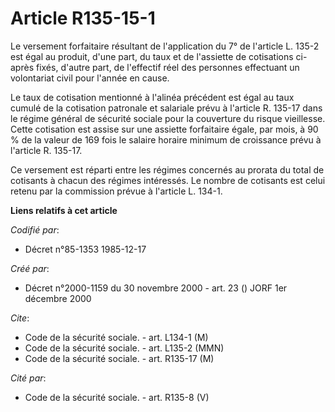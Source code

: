 # Article R135-15-1

Le versement forfaitaire résultant de l'application du 7° de l'article L. 135-2 est égal au produit, d'une part, du taux et
de l'assiette de cotisations ci-après fixés, d'autre part, de l'effectif réel des personnes effectuant un volontariat civil
pour l'année en cause.

Le taux de cotisation mentionné à l'alinéa précédent est égal au taux cumulé de la cotisation patronale et salariale prévu à
l'article R. 135-17 dans le régime général de sécurité sociale pour la couverture du risque vieillesse. Cette cotisation est
assise sur une assiette forfaitaire égale, par mois, à 90 % de la valeur de 169 fois le salaire horaire minimum de croissance
prévu à l'article R. 135-17.

Ce versement est réparti entre les régimes concernés au prorata du total de cotisants à chacun des régimes intéressés. Le
nombre de cotisants est celui retenu par la commission prévue à l'article L. 134-1.

**Liens relatifs à cet article**

_Codifié par_:

  - Décret n°85-1353 1985-12-17

_Créé par_:

  - Décret n°2000-1159 du 30 novembre 2000 - art. 23 () JORF 1er décembre 2000

_Cite_:

  - Code de la sécurité sociale. - art. L134-1 (M)
  - Code de la sécurité sociale. - art. L135-2 (MMN)
  - Code de la sécurité sociale. - art. R135-17 (M)

_Cité par_:

  - Code de la sécurité sociale. - art. R135-8 (V)

